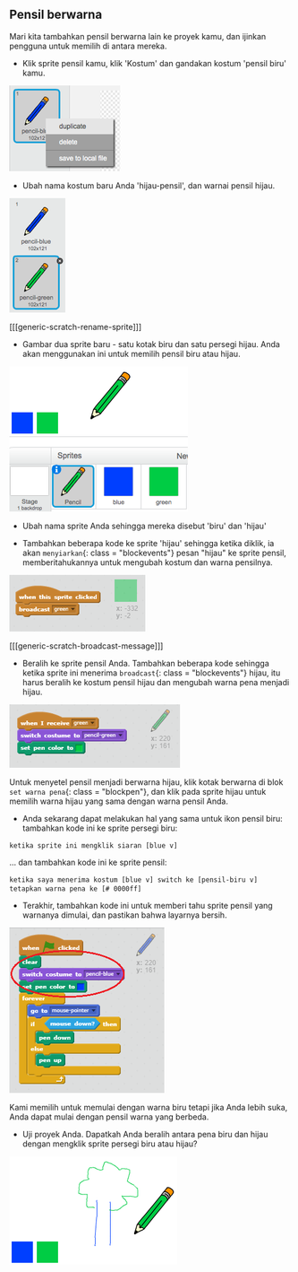 ## Pensil berwarna

Mari kita tambahkan pensil berwarna lain ke proyek kamu, dan ijinkan pengguna untuk memilih di antara mereka.

+ Klik sprite pensil kamu, klik 'Kostum' dan gandakan kostum 'pensil biru' kamu.

![tangkapan layar](images/paint-blue-duplicate.png)

+ Ubah nama kostum baru Anda 'hijau-pensil', dan warnai pensil hijau.

![tangkapan layar](images/paint-pencil-green.png)

[[[generic-scratch-rename-sprite]]]

+ Gambar dua sprite baru - satu kotak biru dan satu persegi hijau. Anda akan menggunakan ini untuk memilih pensil biru atau hijau.

![tangkapan layar](images/paint-selectors.png)

+ Ubah nama sprite Anda sehingga mereka disebut 'biru' dan 'hijau'

+ Tambahkan beberapa kode ke sprite 'hijau' sehingga ketika diklik, ia akan `menyiarkan`{: class = "blockevents"} pesan "hijau" ke sprite pensil, memberitahukannya untuk mengubah kostum dan warna pensilnya.

![Siaran hijau](images/paint-broadcast-green.png)

[[[generic-scratch-broadcast-message]]]

+ Beralih ke sprite pensil Anda. Tambahkan beberapa kode sehingga ketika sprite ini menerima `broadcast`{: class = "blockevents"} hijau, itu harus beralih ke kostum pensil hijau dan mengubah warna pena menjadi hijau.

![Siaran hijau](images/broadcast-green.png)

Untuk menyetel pensil menjadi berwarna hijau, klik kotak berwarna di blok `set warna pena`{: class = "blockpen"}, dan klik pada sprite hijau untuk memilih warna hijau yang sama dengan warna pensil Anda.

+ Anda sekarang dapat melakukan hal yang sama untuk ikon pensil biru: tambahkan kode ini ke sprite persegi biru:

```blocks
ketika sprite ini mengklik siaran [blue v]
```

... dan tambahkan kode ini ke sprite pensil:

```blocks
ketika saya menerima kostum [blue v] switch ke [pensil-biru v] tetapkan warna pena ke [# 0000ff]
```

+ Terakhir, tambahkan kode ini untuk memberi tahu sprite pensil yang warnanya dimulai, dan pastikan bahwa layarnya bersih.

![Mulai pensil](images/start-pencil.png)

Kami memilih untuk memulai dengan warna biru tetapi jika Anda lebih suka, Anda dapat mulai dengan pensil warna yang berbeda.

+ Uji proyek Anda. Dapatkah Anda beralih antara pena biru dan hijau dengan mengklik sprite persegi biru atau hijau?

![tangkapan layar](images/paint-pens-test.png)